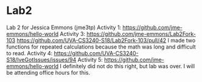 # Lab2
Lab 2 for Jessica Emmons (jme3tp)
Activity 1: https://github.com/jme-emmons/hello-world
Activity 3: https://github.com/jme-emmons/Lab2Fork-103
            https://github.com/UVA-CS3240-S18/Lab2Fork-103/pull/42
            I made two functions for repeated calculations because the math was long and difficult to read.
Activity 4: https://github.com/UVA-CS3240-S18/IveGotIssues/issues/94
Activity 5: https://github.com/jme-emmons/hello-world 
            I definitely did not do this right, but lab was over. I will be attending office hours for this.

